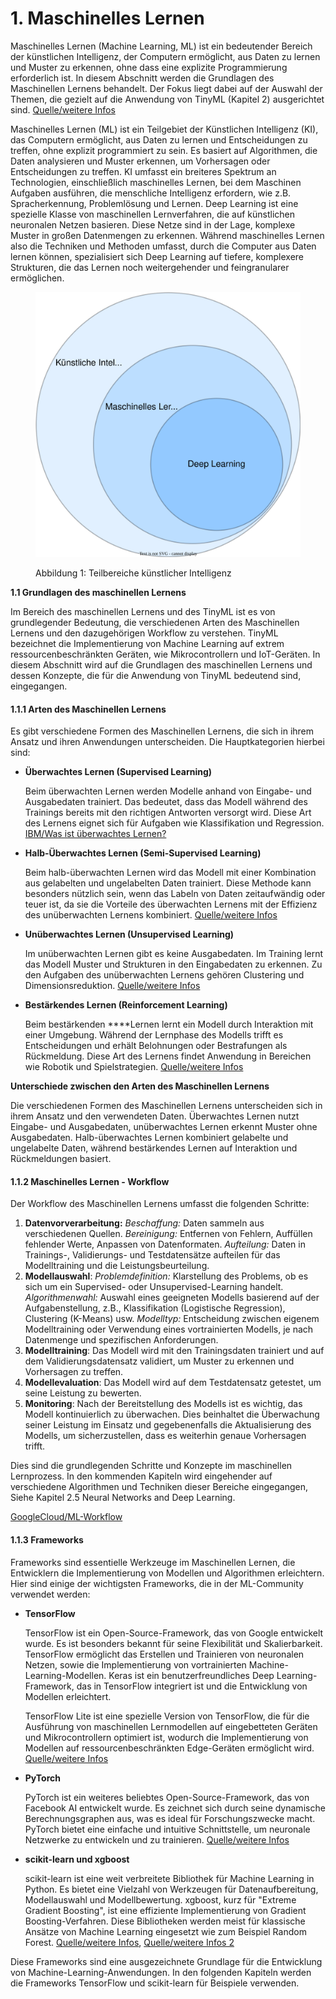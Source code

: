 # 1. Maschinelles Lernen

Maschinelles Lernen (Machine Learning, ML) ist ein bedeutender Bereich der künstlichen Intelligenz, der Computern ermöglicht, aus Daten zu lernen und Muster zu erkennen, ohne dass eine explizite Programmierung erforderlich ist. In diesem Abschnitt werden die Grundlagen des Maschinellen Lernens behandelt. Der Fokus liegt dabei auf der Auswahl der Themen, die gezielt auf die Anwendung von TinyML (Kapitel 2) ausgerichtet sind. [Quelle/weitere Infos](https://www.ibm.com/de-de/topics/machine-learning)

Maschinelles Lernen (ML) ist ein Teilgebiet der Künstlichen Intelligenz (KI), das Computern ermöglicht, aus Daten zu lernen und Entscheidungen zu treffen, ohne explizit programmiert zu sein. Es basiert auf Algorithmen, die Daten analysieren und Muster erkennen, um Vorhersagen oder Entscheidungen zu treffen. KI umfasst ein breiteres Spektrum an Technologien, einschließlich maschinelles Lernen, bei dem Maschinen Aufgaben ausführen, die menschliche Intelligenz erfordern, wie z.B. Spracherkennung, Problemlösung und Lernen. Deep Learning ist eine spezielle Klasse von maschinellen Lernverfahren, die auf künstlichen neuronalen Netzen basieren. Diese Netze sind in der Lage, komplexe Muster in großen Datenmengen zu erkennen. Während maschinelles Lernen also die Techniken und Methoden umfasst, durch die Computer aus Daten lernen können, spezialisiert sich Deep Learning auf tiefere, komplexere Strukturen, die das Lernen noch weitergehender und feingranularer ermöglichen.

<figure><img src=".gitbook/assets/Maschinelles_Lernen (2).svg" alt=""><figcaption><p>Abbildung 1: Teilbereiche künstlicher Intelligenz</p></figcaption></figure>

**1.1 Grundlagen des maschinellen Lernens**

Im Bereich des maschinellen Lernens und des TinyML ist es von grundlegender Bedeutung, die verschiedenen Arten des Maschinellen Lernens und den dazugehörigen Workflow zu verstehen. TinyML bezeichnet die Implementierung von Machine Learning auf extrem ressourcenbeschränkten Geräten, wie Mikrocontrollern und IoT-Geräten. In diesem Abschnitt wird auf die Grundlagen des maschinellen Lernens und dessen Konzepte, die für die Anwendung von TinyML bedeutend sind, eingegangen.

#### 1.1.1 **Arten des Maschinellen Lernens**

Es gibt verschiedene Formen des Maschinellen Lernens, die sich in ihrem Ansatz und ihren Anwendungen unterscheiden. Die Hauptkategorien hierbei sind:

*   **Überwachtes Lernen (Supervised Learning)**

    Beim überwachten Lernen werden Modelle anhand von Eingabe- und Ausgabedaten trainiert. Das bedeutet, dass das Modell während des Trainings bereits mit den richtigen Antworten versorgt wird. Diese Art des Lernens eignet sich für Aufgaben wie Klassifikation und Regression. [IBM/Was ist überwachtes Lernen?](https://www.ibm.com/de-de/topics/supervised-learning)
*   **Halb-Überwachtes Lernen (Semi-Supervised Learning)**

    Beim halb-überwachten Lernen wird das Modell mit einer Kombination aus gelabelten und ungelabelten Daten trainiert. Diese Methode kann besonders nützlich sein, wenn das Labeln von Daten zeitaufwändig oder teuer ist, da sie die Vorteile des überwachten Lernens mit der Effizienz des unüberwachten Lernens kombiniert. [Quelle/weitere Infos](https://www.ibm.com/topics/semi-supervised-learning)
*   **Unüberwachtes Lernen (Unsupervised Learning)**

    Im unüberwachten Lernen gibt es keine Ausgabedaten. Im Training lernt das Modell Muster und Strukturen in den Eingabedaten zu erkennen. Zu den Aufgaben des unüberwachten Lernens gehören Clustering und Dimensionsreduktion. [Quelle/weitere Infos](https://www.ibm.com/de-de/topics/unsupervised-learning)
*   **Bestärkendes Lernen (Reinforcement Learning)**

    Beim bestärkenden \*\*\*\*Lernen lernt ein Modell durch Interaktion mit einer Umgebung. Während der Lernphase des Modells trifft es Entscheidungen und erhält Belohnungen oder Bestrafungen als Rückmeldung. Diese Art des Lernens findet Anwendung in Bereichen wie Robotik und Spielstrategien. [Quelle/weitere Infos](https://datasolut.com/reinforcement-learning/)

**Unterschiede zwischen den Arten des Maschinellen Lernens**

Die verschiedenen Formen des Maschinellen Lernens unterscheiden sich in ihrem Ansatz und den verwendeten Daten. Überwachtes Lernen nutzt Eingabe- und Ausgabedaten, unüberwachtes Lernen erkennt Muster ohne Ausgabedaten. Halb-überwachtes Lernen kombiniert gelabelte und ungelabelte Daten, während bestärkendes Lernen auf Interaktion und Rückmeldungen basiert.

#### 1.1.2 Maschinelles Lernen - Workflow

Der Workflow des Maschinellen Lernens umfasst die folgenden Schritte:

1. **Datenvorverarbeitung:** _Beschaffung:_ Daten sammeln aus verschiedenen Quellen. _Bereinigung:_ Entfernen von Fehlern, Auffüllen fehlender Werte, Anpassen von Datenformaten. _Aufteilung:_ Daten in Trainings-, Validierungs- und Testdatensätze aufteilen für das Modelltraining und die Leistungsbeurteilung.
2. **Modellauswahl**: _Problemdefinition:_ Klarstellung des Problems, ob es sich um ein Supervised- oder Unsupervised-Learning handelt. _Algorithmenwahl:_ Auswahl eines geeigneten Modells basierend auf der Aufgabenstellung, z.B., Klassifikation (Logistische Regression), Clustering (K-Means) usw. _Modelltyp:_ Entscheidung zwischen eigenem Modelltraining oder Verwendung eines vortrainierten Modells, je nach Datenmenge und spezifischen Anforderungen.
3. **Modelltraining**: Das Modell wird mit den Trainingsdaten trainiert und auf dem Validierungsdatensatz validiert, um Muster zu erkennen und Vorhersagen zu treffen.
4. **Modellevaluation**: Das Modell wird auf dem Testdatensatz getestet, um seine Leistung zu bewerten.
5. **Monitoring**: Nach der Bereitstellung des Modells ist es wichtig, das Modell kontinuierlich zu überwachen. Dies beinhaltet die Überwachung seiner Leistung im Einsatz und gegebenenfalls die Aktualisierung des Modells, um sicherzustellen, dass es weiterhin genaue Vorhersagen trifft.

Dies sind die grundlegenden Schritte und Konzepte im maschinellen Lernprozess. In den kommenden Kapiteln wird eingehender auf verschiedene Algorithmen und Techniken dieser Bereiche eingegangen, Siehe Kapitel 2.5 Neural Networks and Deep Learning.

[GoogleCloud/ML-Workflow](https://cloud.google.com/ai-platform/docs/ml-solutions-overview?hl=de)

#### **1.1.3 Frameworks**

Frameworks sind essentielle Werkzeuge im Maschinellen Lernen, die Entwicklern die Implementierung von Modellen und Algorithmen erleichtern. Hier sind einige der wichtigsten Frameworks, die in der ML-Community verwendet werden:

*   **TensorFlow**

    TensorFlow ist ein Open-Source-Framework, das von Google entwickelt wurde. Es ist besonders bekannt für seine Flexibilität und Skalierbarkeit. TensorFlow ermöglicht das Erstellen und Trainieren von neuronalen Netzen, sowie die Implementierung von vortrainierten Machine-Learning-Modellen. Keras ist ein benutzerfreundliches Deep Learning-Framework, das in TensorFlow integriert ist und die Entwicklung von Modellen erleichtert.

    TensorFlow Lite ist eine spezielle Version von TensorFlow, die für die Ausführung von maschinellen Lernmodellen auf eingebetteten Geräten und Mikrocontrollern optimiert ist, wodurch die Implementierung von Modellen auf ressourcenbeschränkten Edge-Geräten ermöglicht wird. [Quelle/weitere Infos](https://www.databricks.com/de/glossary/tensorflow-guide)
*   **PyTorch**

    PyTorch ist ein weiteres beliebtes Open-Source-Framework, das von Facebook AI entwickelt wurde. Es zeichnet sich durch seine dynamische Berechnungsgraphen aus, was es ideal für Forschungszwecke macht. PyTorch bietet eine einfache und intuitive Schnittstelle, um neuronale Netzwerke zu entwickeln und zu trainieren. [Quelle/weitere Infos](https://www.ibm.com/de-de/topics/pytorch)
*   **scikit-learn und xgboost**

    scikit-learn ist eine weit verbreitete Bibliothek für Machine Learning in Python. Es bietet eine Vielzahl von Werkzeugen für Datenaufbereitung, Modellauswahl und Modellbewertung. xgboost, kurz für "Extreme Gradient Boosting", ist eine effiziente Implementierung von Gradient Boosting-Verfahren. Diese Bibliotheken werden meist für klassische Ansätze von Machine Learning eingesetzt wie zum Beispiel Random Forest. [Quelle/weitere Infos](https://databasecamp.de/python/scikit-learn), [Quelle/weitere Infos 2](https://databasecamp.de/ki/xgboost)

Diese Frameworks sind eine ausgezeichnete Grundlage für die Entwicklung von Machine-Learning-Anwendungen. In den folgenden Kapiteln werden die Frameworks TensorFlow und scikit-learn für Beispiele verwenden.
